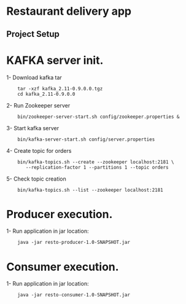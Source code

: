# Restaurant delivery app

## Project Setup

<h1>KAFKA server init.</h1>

1- Download kafka tar

```shell
	tar -xzf kafka_2.11-0.9.0.0.tgz
	cd kafka_2.11-0.9.0.0
```

2- Run Zookeeper server

```shell
	bin/zookeeper-server-start.sh config/zookeeper.properties &
```

3- Start kafka server
```shell
	bin/kafka-server-start.sh config/server.properties
```

4- Create topic for orders
```shell
	bin/kafka-topics.sh --create --zookeeper localhost:2181 \
       --replication-factor 1 --partitions 1 --topic orders
```

5- Check topic creation
```shell
	bin/kafka-topics.sh --list --zookeeper localhost:2181
```

<h1>Producer execution.</h1>

1- Run application in jar location:
```shell
	java -jar resto-producer-1.0-SNAPSHOT.jar
```

<h1>Consumer execution.</h1>

1- Run application in jar location:
```shell
	java -jar resto-consumer-1.0-SNAPSHOT.jar
```
